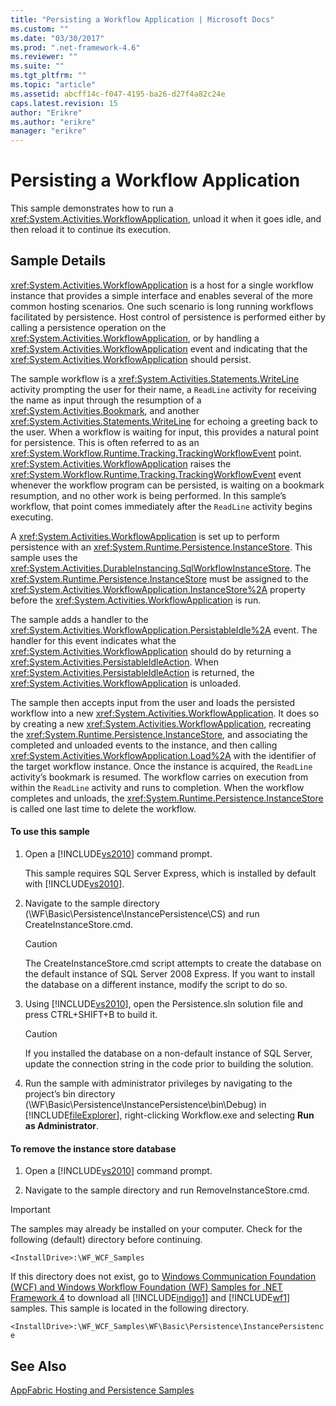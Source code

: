 ```yaml
---
title: "Persisting a Workflow Application | Microsoft Docs"
ms.custom: ""
ms.date: "03/30/2017"
ms.prod: ".net-framework-4.6"
ms.reviewer: ""
ms.suite: ""
ms.tgt_pltfrm: ""
ms.topic: "article"
ms.assetid: abcff14c-f047-4195-ba26-d27f4a82c24e
caps.latest.revision: 15
author: "Erikre"
ms.author: "erikre"
manager: "erikre"
---
```

# Persisting a Workflow Application
This sample demonstrates how to run a <xref:System.Activities.WorkflowApplication>, unload it when it goes idle, and then reload it to continue its execution.  
  
## Sample Details  
 <xref:System.Activities.WorkflowApplication> is a host for a single workflow instance that provides a simple interface and enables several of the more common hosting scenarios. One such scenario is long running workflows facilitated by persistence. Host control of persistence is performed either by calling a persistence operation on the <xref:System.Activities.WorkflowApplication>, or by handling a <xref:System.Activities.WorkflowApplication> event and indicating that the <xref:System.Activities.WorkflowApplication> should persist.  
  
 The sample workflow is a <xref:System.Activities.Statements.WriteLine> activity prompting the user for their name, a `ReadLine` activity for receiving the name as input through the resumption of a <xref:System.Activities.Bookmark>, and another <xref:System.Activities.Statements.WriteLine> for echoing a greeting back to the user. When a workflow is waiting for input, this provides a natural point for persistence. This is often referred to as an <xref:System.Workflow.Runtime.Tracking.TrackingWorkflowEvent> point. <xref:System.Activities.WorkflowApplication> raises the <xref:System.Workflow.Runtime.Tracking.TrackingWorkflowEvent> event whenever the workflow program can be persisted, is waiting on a bookmark resumption, and no other work is being performed. In this sample’s workflow, that point comes immediately after the `ReadLine` activity begins executing.  
  
 A <xref:System.Activities.WorkflowApplication> is set up to perform persistence with an <xref:System.Runtime.Persistence.InstanceStore>. This sample uses the <xref:System.Activities.DurableInstancing.SqlWorkflowInstanceStore>. The <xref:System.Runtime.Persistence.InstanceStore> must be assigned to the <xref:System.Activities.WorkflowApplication.InstanceStore%2A> property before the <xref:System.Activities.WorkflowApplication> is run.  
  
 The sample adds a handler to the <xref:System.Activities.WorkflowApplication.PersistableIdle%2A> event. The handler for this event indicates what the <xref:System.Activities.WorkflowApplication> should do by returning a <xref:System.Activities.PersistableIdleAction>. When <xref:System.Activities.PersistableIdleAction> is returned, the <xref:System.Activities.WorkflowApplication> is unloaded.  
  
 The sample then accepts input from the user and loads the persisted workflow into a new <xref:System.Activities.WorkflowApplication>. It does so by creating a new <xref:System.Activities.WorkflowApplication>, recreating the <xref:System.Runtime.Persistence.InstanceStore>, and associating the completed and unloaded events to the instance, and then calling <xref:System.Activities.WorkflowApplication.Load%2A> with the identifier of the target workflow instance. Once the instance is acquired, the `ReadLine` activity’s bookmark is resumed. The workflow carries on execution from within the `ReadLine` activity and runs to completion. When the workflow completes and unloads, the <xref:System.Runtime.Persistence.InstanceStore> is called one last time to delete the workflow.  
  
#### To use this sample  
  
1.  Open a [!INCLUDE[vs2010](../../../../includes/vs2010-md.md)] command prompt.  
  
     This sample requires SQL Server Express, which is installed by default with [!INCLUDE[vs2010](../../../../includes/vs2010-md.md)].  
  
2.  Navigate to the sample directory (\WF\Basic\Persistence\InstancePersistence\CS) and run CreateInstanceStore.cmd.  
  
    > [!CAUTION]
    >  The CreateInstanceStore.cmd script attempts to create the database on the default instance of SQL Server 2008 Express. If you want to install the database on a different instance, modify the script to do so.  
  
3.  Using [!INCLUDE[vs2010](../../../../includes/vs2010-md.md)], open the Persistence.sln solution file and press CTRL+SHIFT+B to build it.  
  
    > [!CAUTION]
    >  If you installed the database on a non-default instance of SQL Server, update the connection string in the code prior to building the solution.  
  
4.  Run the sample with administrator privileges by navigating to the project’s bin directory (\WF\Basic\Persistence\InstancePersistence\bin\Debug) in [!INCLUDE[fileExplorer](../../../../includes/fileexplorer-md.md)], right-clicking Workflow.exe and selecting **Run as Administrator**.  
  
#### To remove the instance store database  
  
1.  Open a [!INCLUDE[vs2010](../../../../includes/vs2010-md.md)] command prompt.  
  
2.  Navigate to the sample directory and run RemoveInstanceStore.cmd.  
  
> [!IMPORTANT]
>  The samples may already be installed on your computer. Check for the following (default) directory before continuing.  
>   
>  `<InstallDrive>:\WF_WCF_Samples`  
>   
>  If this directory does not exist, go to [Windows Communication Foundation (WCF) and Windows Workflow Foundation (WF) Samples for .NET Framework 4](http://go.microsoft.com/fwlink/?LinkId=150780) to download all [!INCLUDE[indigo1](../../../../includes/indigo1-md.md)] and [!INCLUDE[wf1](../../../../includes/wf1-md.md)] samples. This sample is located in the following directory.  
>   
>  `<InstallDrive>:\WF_WCF_Samples\WF\Basic\Persistence\InstancePersistence`  
  
## See Also  
 [AppFabric Hosting and Persistence Samples](http://go.microsoft.com/fwlink/?LinkId=193961)
